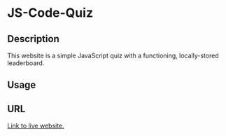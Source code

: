 # JS-Code-Quiz

## Description

This website is a simple JavaScript quiz with a functioning, locally-stored leaderboard.

## Usage

## URL

[Link to live website.]()